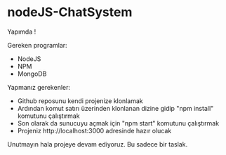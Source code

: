 # nodeJS-ChatSystem

Yapımda !

Gereken programlar:
  - NodeJS
  - NPM
  - MongoDB
  
Yapmanız gerekenler:
 - Github reposunu kendi projenize klonlamak
 - Ardından komut satırı üzerinden klonlanan dizine gidip "npm install" komutunu çalıştırmak
 - Son olarak da sunucuyu açmak için "npm start" komutunu çalıştırmak
 - Projeniz http://localhost:3000 adresinde hazır olucak
 
 
Unutmayın hala projeye devam ediyoruz. Bu sadece bir taslak.
